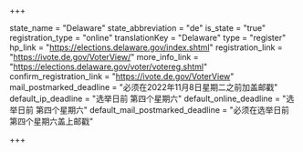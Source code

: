 +++

state_name = "Delaware"
state_abbreviation = "de"
is_state = "true"
registration_type = "online"
translationKey = "Delaware"
type = "register"
hp_link = "https://elections.delaware.gov/index.shtml"
registration_link = "https://ivote.de.gov/VoterView/"
more_info_link = "https://elections.delaware.gov/voter/votereg.shtml"
confirm_registration_link = "https://ivote.de.gov/VoterView"
mail_postmarked_deadline = "必须在2022年11月8日星期二之前加盖邮戳"
default_ip_deadline = "选举日前 第四个星期六"
default_online_deadline = "选举日前 第四个星期六"
default_mail_postmarked_deadline = "必须在选举日前第四个星期六盖上邮戳"

+++